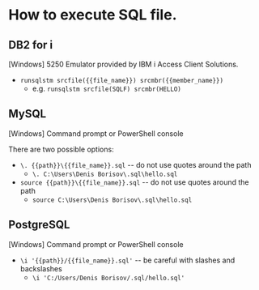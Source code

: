 # How to execute SQL file.

## DB2 for i

\[Windows\] 5250 Emulator provided by IBM i Access Client Solutions.

* `runsqlstm srcfile({{file_name}}) srcmbr({{member_name}})`
    * e.g. `runsqlstm srcfile(SQLF) srcmbr(HELLO)`



## MySQL

\[Windows\] Command prompt or PowerShell console

There are two possible options:
* `\. {{path}}\{{file_name}}.sql` -- do not use quotes around the path
    * `\. C:\Users\Denis Borisov\.sql\hello.sql`
* `source {{path}}\{{file_name}}.sql` -- do not use quotes around the path
    * `source C:\Users\Denis Borisov\.sql\hello.sql`



## PostgreSQL

\[Windows\] Command prompt or PowerShell console

* `\i '{{path}}/{{file_name}}.sql'` -- be careful with slashes and backslashes
    * `\i 'C:/Users/Denis Borisov/.sql/hello.sql'`
